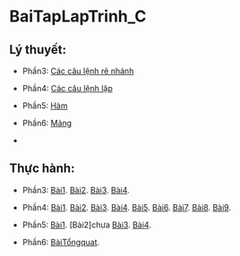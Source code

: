 # BaiTapLapTrinh_C
## Lý thuyết: 

- Phần3: [Các câu lệnh rẽ nhánh](https://hoctructuyencntt.github.io/NNLT/Bai03.html)

- Phần4: [Các câu lệnh lặp](https://hoctructuyencntt.github.io/NNLT/Bai04.html)

- Phần5: [Hàm](https://hoctructuyencntt.github.io/NNLT/Bai05.html)

- Phần6: [Mảng](https://hoctructuyencntt.github.io/NNLT/Bai06.html)
- 
## Thực hành:

- Phần3: 
[Bài1](https://www.jdoodle.com/a/5AUi).
[Bài2](https://www.jdoodle.com/a/5AWm).
[Bài3](https://www.jdoodle.com/a/5G1T).
[Bài4](https://www.jdoodle.com/a/5B1Z).

- Phần4:
[Bài1](https://www.jdoodle.com/a/5D7T).
[Bài2](https://www.jdoodle.com/a/5G2p).
[Bài3](https://www.jdoodle.com/a/5D8O).
[Bài4](https://www.jdoodle.com/a/5D9l).
[Bài5](https://www.jdoodle.com/a/5Dqn).
[Bài6](https://www.jdoodle.com/a/5G2t).
[Bài7](https://www.jdoodle.com/a/5DeA).
[Bài8](https://www.jdoodle.com/a/5DpI).
[Bài9](https://www.jdoodle.com/a/5Dfa).

- Phần5:
[Bài1](https://www.jdoodle.com/a/5HBy).
[Bài2]chưa
[Bài3](https://www.jdoodle.com/a/5HHg).
[Bài4](https://www.jdoodle.com/a/5HHw).

- Phần6:
[BàiTổngquat](https://www.jdoodle.com/a/5I1s).
